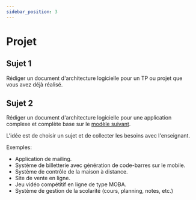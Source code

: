 ```yaml
---
sidebar_position: 3
---
```


# Projet

## Sujet 1

Rédiger un document d'architecture logicielle pour un TP ou projet que vous avez déjà réalisé.

## Sujet 2

Rédiger un document d'architecture logicielle pour une application complexe et complète base sur le [modèle suivant](https://github.com/bflorat/modele-da).

L'idée est de choisir un sujet et de collecter les besoins avec l'enseignant.

Exemples:

- Application de mailing.
- Système de billetterie avec génération de code-barres sur le mobile.
- Système de contrôle de la maison à distance.
- Site de vente en ligne.
- Jeu vidéo compétitif en ligne de type MOBA.
- Système de gestion de la scolarité (cours, planning, notes, etc.)
